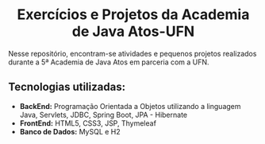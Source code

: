 <h1 align="center">Exercícios e Projetos da Academia de Java Atos-UFN</h1>

Nesse repositório, encontram-se atividades e pequenos projetos realizados durante a 5ª Academia de Java Atos em parceria com a UFN.<br>

## Tecnologias utilizadas:
- **BackEnd:** Programação Orientada a Objetos utilizando a linguagem Java, Servlets, JDBC, Spring Boot, JPA - Hibernate
- **FrontEnd:** HTML5, CSS3, JSP, Thymeleaf
- **Banco de Dados:** MySQL e H2


